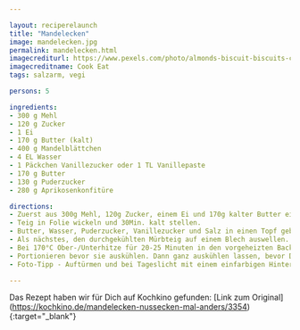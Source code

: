 ```yaml
---

layout: reciperelaunch
title: "Mandelecken"
image: mandelecken.jpg
permalink: mandelecken.html
imagecrediturl: https://www.pexels.com/photo/almonds-biscuit-biscuits-christmas-cookies-768888/
imagecreditname: Cook Eat
tags: salzarm, vegi

persons: 5

ingredients:
- 300 g Mehl
- 120 g Zucker
- 1 Ei
- 170 g Butter (kalt)
- 400 g Mandelblättchen
- 4 EL Wasser
- 1 Päckchen Vanillezucker oder 1 TL Vanillepaste
- 170 g Butter
- 130 g Puderzucker
- 280 g Aprikosenkonfitüre

directions:
- Zuerst aus 300g Mehl, 120g Zucker, einem Ei und 170g kalter Butter einen Mürbteig kneten.
- Teig in Folie wickeln und 30Min. kalt stellen.
- Butter, Wasser, Puderzucker, Vanillezucker und Salz in einen Topf geben und erwärmen bis alles flüssig ist, bevor die Mandeln dazu kommen.
- Als nächstes, den durchgekühlten Mürbteig auf einem Blech auswellen. Erst mit Aprikosen Konfitüre dann mit der Mandelmasse gleichmässig bestreichen.
- Bei 170°C Ober-/Unterhitze für 20-25 Minuten in den vorgeheizten Backofen bis alles Goldgelb gebacken ist.
- Portionieren bevor sie auskühlen. Dann ganz auskühlen lassen, bevor Du sie mit Zitronenschlangen oder Schokolade verzierst.
- Foto-Tipp - Auftürmen und bei Tageslicht mit einem einfarbigen Hintergrund fotografieren.

---
```


Das Rezept haben wir für Dich auf Kochkino gefunden: [Link zum Original] (https://kochkino.de/mandelecken-nussecken-mal-anders/3354){:target="_blank"}
